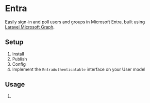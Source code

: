 # Entra

Easily sign-in and poll users and groups in Microsoft Entra, built using [Laravel Microsoft Graph](https://github.com/dcblogdev/laravel-microsoft-graph). 

## Setup

1. Install
2. Publish
3. Config
4. Implement the `EntraAuthenticatable` interface on your User model

## Usage

1. 
